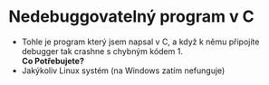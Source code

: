 # Nedebuggovatelný program v C
- Tohle je program který jsem napsal v C, a když k němu připojíte debugger tak crashne s chybným kódem 1.  
**Co Potřebujete?**  
- Jakýkoliv Linux systém (na Windows zatím nefunguje)  
